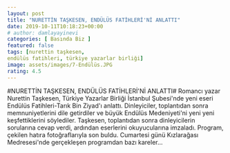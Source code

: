 ```yaml
---
layout: post
title: "NURETTİN TAŞKESEN, ENDÜLÜS FATİHLERİ'Nİ ANLATTI"
date: 2019-10-11T10:18:23+00:00
# author: damlayayinevi
categories: [ Basında Biz ]
featured: false
tags: [nurettin taşkesen,
endülüs fatihleri, türkiye yazarlar birliği]
image: assets/images/7-Endülüs.JPG
rating: 4.5
---
```


#NURETTİN TAŞKESEN, ENDÜLÜS FATİHLERİ'Nİ ANLATTI#
Romancı yazar Nurettin Taşkesen, Türkiye Yazarlar Birliği İstanbul Şubesi'nde yeni eseri Endülüs Fatihleri-Tarık Bin Ziyad'ı anlattı. Dinleyiciler, toplantıdan sonra memnuniyetlerini dile getirdiler ve büyük Endülüs Medeniyeti'ni yeni yeni keşfettiklerini söylediler. Taşkesen, toplantıdan sonra dinleyicilerin sorularına cevap verdi, ardından eserlerini okuyucularına imzaladı. Program, çekilen hatıra fotoğraflarıyla son buldu. Cumartesi günü Kızlarağası Medresesi'nde gerçekleşen programdan bazı kareler... 

